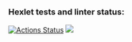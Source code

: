 ### Hexlet tests and linter status:
[![Actions Status](https://github.com/EugeneAnisimov97/python-project-49/actions/workflows/hexlet-check.yml/badge.svg)](https://github.com/EugeneAnisimov97/python-project-49/actions)
<a href="https://codeclimate.com/github/EugeneAnisimov97/python-project-49/maintainability"><img src="https://api.codeclimate.com/v1/badges/8f62247e011b5d948ddd/maintainability" /></a>
